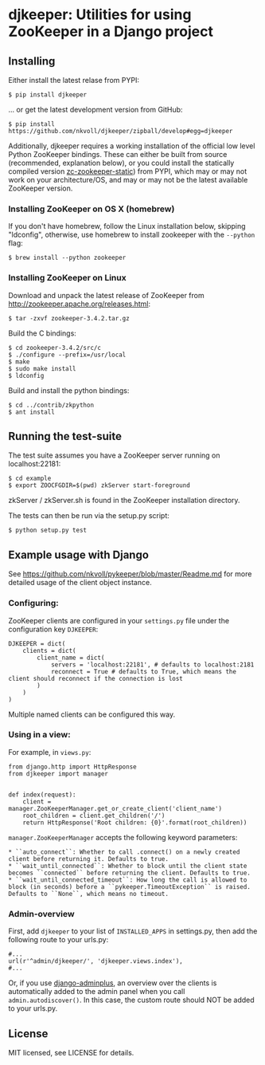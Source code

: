 # djkeeper: Utilities for using ZooKeeper in a Django project


## Installing

Either install the latest relase from PYPI:

    $ pip install djkeeper

... or get the latest development version from GitHub:

    $ pip install https://github.com/nkvoll/djkeeper/zipball/develop#egg=djkeeper

Additionally, djkeeper requires a working installation of the official low level Python ZooKeeper bindings. These can either be built from source (recommended, explanation below), or
you could install the statically compiled version [zc-zookeeper-static](http://pypi.python.org/pypi/zc-zookeeper-static)) from PYPI, which may or may not work on your architecture/OS, and may
or may not be the latest available ZooKeeper version.


### Installing ZooKeeper on OS X (homebrew)

If you don't have homebrew, follow the Linux installation below, skipping "ldconfig", otherwise, use homebrew to install zookeeper with the ``--python`` flag:

    $ brew install --python zookeeper


### Installing ZooKeeper on Linux

Download and unpack the latest release of ZooKeeper from http://zookeeper.apache.org/releases.html:

    $ tar -zxvf zookeeper-3.4.2.tar.gz

Build the C bindings:

    $ cd zookeeper-3.4.2/src/c
    $ ./configure --prefix=/usr/local
    $ make
    $ sudo make install
    $ ldconfig

Build and install the python bindings:

    $ cd ../contrib/zkpython
    $ ant install


## Running the test-suite

The test suite assumes you have a ZooKeeper server running on localhost:22181:

    $ cd example
    $ export ZOOCFGDIR=$(pwd) zkServer start-foreground

zkServer / zkServer.sh is found in the ZooKeeper installation directory.

The tests can then be run via the setup.py script:

    $ python setup.py test


## Example usage with Django

See https://github.com/nkvoll/pykeeper/blob/master/Readme.md for more detailed usage of the client object instance.

### Configuring:

ZooKeeper clients are configured in your ``settings.py`` file under the configuration key ``DJKEEPER``:

    DJKEEPER = dict(
        clients = dict(
            client_name = dict(
                servers = 'localhost:22181', # defaults to localhost:2181
                reconnect = True # defaults to True, which means the client should reconnect if the connection is lost
            )
        )
    )

Multiple named clients can be configured this way.

### Using in a view:

For example, in ``views.py``:

    from django.http import HttpResponse
    from djkeeper import manager


    def index(request):
        client = manager.ZooKeeperManager.get_or_create_client('client_name')
        root_children = client.get_children('/')
        return HttpResponse('Root children: {0}'.format(root_children))


``manager.ZooKeeperManager`` accepts the following keyword parameters:

    * ``auto_connect``: Whether to call .connect() on a newly created client before returning it. Defaults to true.
    * ``wait_until_connected``: Whether to block until the client state becomes ``connected`` before returning the client. Defaults to true.
    * ``wait_until_connected_timeout``: How long the call is allowed to block (in seconds) before a ``pykeeper.TimeoutException`` is raised. Defaults to ``None``, which means no timeout.


### Admin-overview

First, add ``djkeeper`` to your list of ``INSTALLED_APPS`` in settings.py, then
add the following route to your urls.py:

    #...
    url(r'^admin/djkeeper/', 'djkeeper.views.index'),
    #...

Or, if you use [django-adminplus](https://github.com/jsocol/django-adminplus), an overview over the clients is automatically
added to the admin panel when you call ``admin.autodiscover()``. In this case, the custom route should NOT be added to your urls.py.


## License

MIT licensed, see LICENSE for details.